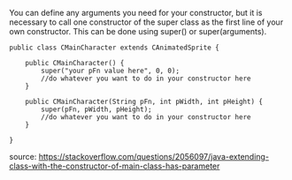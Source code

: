 You can define any arguments you need for your constructor, but it is necessary to call one constructor of the super class as the first line of your own constructor. This can be done using super() or super(arguments).

    public class CMainCharacter extends CAnimatedSprite {

        public CMainCharacter() {
            super("your pFn value here", 0, 0);
            //do whatever you want to do in your constructor here
        }

        public CMainCharacter(String pFn, int pWidth, int pHeight) {
            super(pFn, pWidth, pHeight);
            //do whatever you want to do in your constructor here
        }

    }

source: https://stackoverflow.com/questions/2056097/java-extending-class-with-the-constructor-of-main-class-has-parameter
